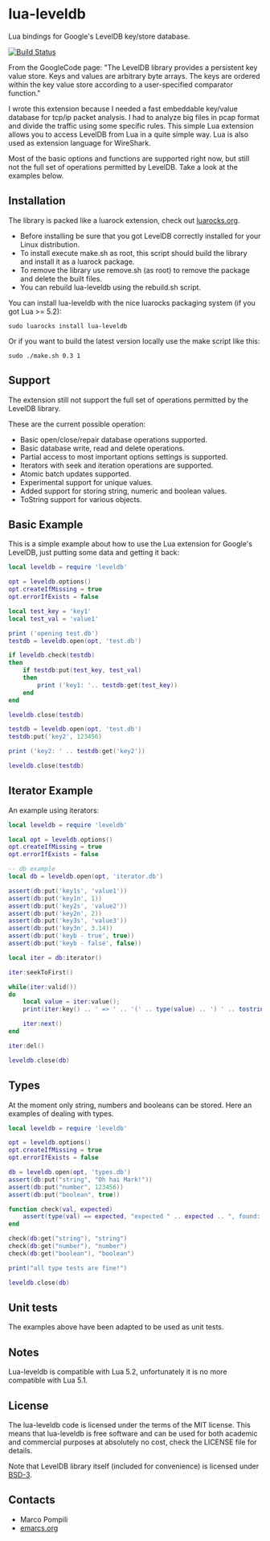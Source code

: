 lua-leveldb
===========
Lua bindings for Google's LevelDB key/store database.

[![Build Status](https://travis-ci.org/marcopompili/lua-leveldb.svg?branch=master)](https://travis-ci.org/marcopompili/lua-leveldb)

From the GoogleCode page:
"The LevelDB library provides a persistent key value store. Keys and values are arbitrary byte arrays.
The keys are ordered within the key value store according to a user-specified comparator function."

I wrote this extension because I needed a fast embeddable key/value database for tcp/ip packet analysis. I had to analyze big files in pcap format and divide the traffic using some specific rules. This simple Lua extension allows you to access LevelDB from Lua in a quite simple way. Lua is also used as extension language for WireShark.

Most of the basic options and functions are supported right now, but still not the full set of operations permitted by LevelDB. Take a look at the examples below.

Installation
------------
The library is packed like a luarock extension, check out [luarocks.org](http://luarocks.org/).
  * Before installing be sure that you got LevelDB correctly installed for your Linux distribution.
  * To install execute make.sh as root, this script should build the library and install it as a luarock package.
  * To remove the library use remove.sh (as root) to remove the package and delete the built files.
  * You can rebuild lua-leveldb using the rebuild.sh script.

You can install lua-leveldb with the nice luarocks packaging system (if you got Lua >= 5.2):
```
sudo luarocks install lua-leveldb
```

Or if you want to build the latest version locally use the make script like this:
```
sudo ./make.sh 0.3 1
```
Support
-------
The extension still not support the full set of operations permitted by the LevelDB library.

These are the current possible operation:
  * Basic open/close/repair database operations supported.  
  * Basic database write, read and delete operations.
  * Partial access to most important options settings is supported.
  * Iterators with seek and iteration operations are supported.
  * Atomic batch updates supported.
  * Experimental support for unique values.
  * Added support for storing string, numeric and boolean values.
  * ToString support for various objects.

Basic Example
-------------
This is a simple example about how to use the Lua extension for Google's LevelDB, just putting some data and getting it back:

```lua
local leveldb = require 'leveldb'

opt = leveldb.options()
opt.createIfMissing = true
opt.errorIfExists = false

local test_key = 'key1'
local test_val = 'value1'

print ('opening test.db')
testdb = leveldb.open(opt, 'test.db')

if leveldb.check(testdb)
then
    if testdb:put(test_key, test_val)
    then
        print ('key1: '.. testdb:get(test_key))
    end
end

leveldb.close(testdb)

testdb = leveldb.open(opt, 'test.db')
testdb:put('key2', 123456)

print ('key2: ' .. testdb:get('key2'))

leveldb.close(testdb)
```

Iterator Example
----------------
An example using iterators:

```lua
local leveldb = require 'leveldb'

local opt = leveldb.options()
opt.createIfMissing = true
opt.errorIfExists = false

-- db example
local db = leveldb.open(opt, 'iterator.db')

assert(db:put('key1s', 'value1'))
assert(db:put('key1n', 1))
assert(db:put('key2s', 'value2'))
assert(db:put('key2n', 2))
assert(db:put('key3s', 'value3'))
assert(db:put('key3n', 3.14))
assert(db:put('keyb - true', true))
assert(db:put('keyb - false', false))

local iter = db:iterator()

iter:seekToFirst()

while(iter:valid())
do
    local value = iter:value();
    print(iter:key() .. ' => ' .. '(' .. type(value) .. ') ' .. tostring(value))

    iter:next()
end

iter:del()

leveldb.close(db)
```

Types
-----
At the moment only string, numbers and booleans can be stored.
Here an examples of dealing with types.
```lua
local leveldb = require 'leveldb'

opt = leveldb.options()
opt.createIfMissing = true
opt.errorIfExists = false

db = leveldb.open(opt, 'types.db')
assert(db:put("string", "Oh hai Mark!"))
assert(db:put("number", 123456))
assert(db:put("boolean", true))

function check(val, expected)
	assert(type(val) == expected, "expected " .. expected .. ", found: " .. type(val))
end

check(db:get("string"), "string")
check(db:get("number"), "number")
check(db:get("boolean"), "boolean")

print("all type tests are fine!")

leveldb.close(db)
```

Unit tests
-----------
The examples above have been adapted to be used as unit tests.

Notes
-----
Lua-leveldb is compatible with Lua 5.2, unfortunately it is no more compatible with Lua 5.1.

License
-------
The lua-leveldb code is licensed under the terms of the MIT license. 
This means that lua-leveldb is free software and can be used for both academic and 
commercial purposes at absolutely no cost, check the LICENSE file for details.

Note that LevelDB library itself (included for convenience) is licensed under [BSD-3](http://opensource.org/licenses/BSD-3-Clause).

Contacts
--------
- Marco Pompili
- [emarcs.org](http://www.emarcs.org)
